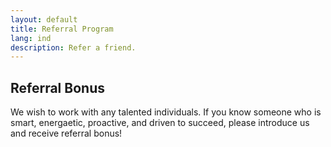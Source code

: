 ```yaml
---
layout: default
title: Referral Program
lang: ind
description: Refer a friend.
---
```




## Referral Bonus

We wish to work with any talented individuals. If you know someone who is smart, energaetic, proactive, and driven to succeed, please introduce us and receive referral bonus!